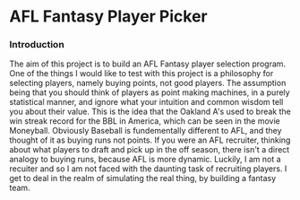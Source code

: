 # AFL Fantasy Player Picker
### Introduction
The aim of this project is to build an AFL Fantasy player selection program.
One of the things I would like to test with this project is a philosophy for selecting players, namely buying points, not good players.
The assumption being that you should think of players as point making machines, in a purely statistical manner, and ignore what your intuition and common wisdom tell you about their value.
This is the idea that the Oakland A's used to break the win streak record for the BBL in America, which can be seen in the movie Moneyball.
Obviously Baseball is fundementally different to AFL, and they thought of it as buying runs not points.
If you were an AFL recruiter, thinking about what players to draft and pick up in the off season, there isn't a direct analogy to buying runs,
because AFL is more dynamic. Luckily, I am not a recuiter and so I am not faced with the daunting task of recruiting players.
I get to deal in the realm of simulating the real thing, by building a fantasy team.
